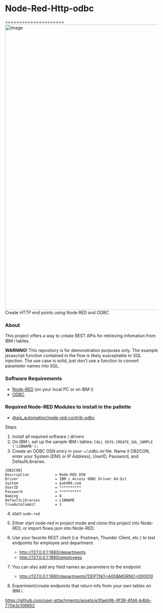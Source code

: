 # Node-Red-Http-odbc
=====================
<img width="937" alt="image" src="https://github.com/user-attachments/assets/ea703aee-6798-4ba4-9993-8be523273b3e">
Create HTTP end points using Node RED and ODBC

### About

This project offers a way to create REST APIs for retrieving infomation from IBM i tables.  

 **WARNING!** This repository is for demonstration purposes only.  The example javascript function contained in the flow is likely susceptable to SQL injection.  The use case is solid, just don't use a function to convert parameter names into SQL.

### Software Requirements
* [Node-RED](https://nodered.org/docs/getting-started/local) (on your local PC or on IBM i)
* [ODBC](https://ibmi-oss-docs.readthedocs.io/en/latest/odbc/installation.html)

### Required Node-RED Modules to install in the pallette
* [@ais_automation/node-red-contrib-odbc](https://flows.nodered.org/node/@ais_automation/node-red-contrib-odbc)

Steps
1. Install all required software / drivers
2. On IBM i, set up the sample IBM i tables:  `CALL QSYS.CREATE_SQL_SAMPLE ('LIBNAME');`
3. Create an ODBC DSN entry in your _~/.odbc.ini_ file.  Name it DB2CON, enter your System (DNS or IP Address), UserID, Password, and DefaultLibraries.
```
[DB2CON]
Description            = Node-RED DSN
Driver                 = IBM i Access ODBC Driver 64-bit
System                 = pub400.com
UserID                 = **********
Password               = **********
Naming                 = 0
DefaultLibraries       = LIBNAME
TrueAutoCommit         = 1
```
4. start `node-red`
5. Either start node-red in project mode and clone this project into Node-RED, or import flows.json into Node-RED.
6. Use your favorite REST client (i.e. Postman, Thunder Client, etc.) to test endpoints for employee and department.
   * http://127.0.0.1:1880/departments
   * http://127.0.0.1:1880/employees
  
7. You can also add any field names as parameters to the endpoint
   * http://127.0.0.1:1880/departments?DEPTNO=A00&MGRNO=000010
     
8. Experiment/create endpoints that return info from your own tables on IBM i.

https://github.com/user-attachments/assets/e3faeb9b-9f38-4fd4-b4bb-770e3c106852


